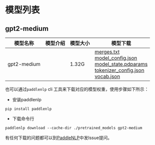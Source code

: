 #  模型列表

## gpt2-medium

| 模型名称 | 模型介绍 | 模型大小  | 模型下载 |
| --- | --- | --- | --- |
|gpt2-medium|  | 1.32G | [merges.txt](https://bj.bcebos.com/paddlenlp/models/community/gpt2-medium/merges.txt)<br>[model_config.json](https://bj.bcebos.com/paddlenlp/models/community/gpt2-medium/model_config.json)<br>[model_state.pdparams](https://bj.bcebos.com/paddlenlp/models/community/gpt2-medium/model_state.pdparams)<br>[tokenizer_config.json](https://bj.bcebos.com/paddlenlp/models/community/gpt2-medium/tokenizer_config.json)<br>[vocab.json](https://bj.bcebos.com/paddlenlp/models/community/gpt2-medium/vocab.json) |

也可以通过`paddlenlp` cli 工具来下载对应的模型权重，使用步骤如下所示：

* 安装paddlenlp

```shell
pip install paddlenlp
```

* 下载命令行

```shell
paddlenlp download --cache-dir ./pretrained_models gpt2-medium
```

有任何下载的问题都可以到[PaddleNLP](https://github.com/PaddlePaddle/PaddleNLP)中发Issue提问。